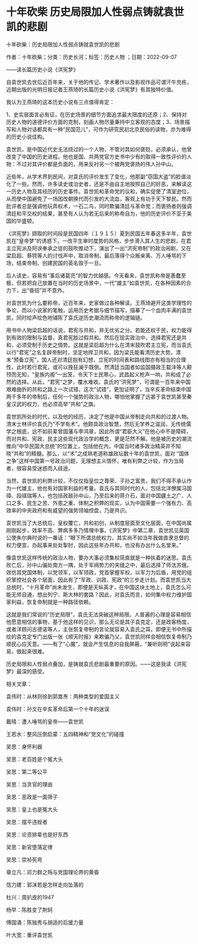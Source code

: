 # 十年砍柴  历史局限加人性弱点铸就袁世凯的悲剧    
    
十年砍柴：历史局限加人性弱点铸就袁世凯的悲剧    
作者：十年砍柴；分类：历史长河；标签：历史人物 ；日期：2022-09-07    
——读长篇历史小说《洪宪梦》    
自袁世凯去世后近百年来，关于他的传记、学术著作以及影视作品可谓汗牛充栋，近期出版的光明日报记者王燕琦的长篇历史小说《洪宪梦》有其独特价值。    
我认为王燕琦的这本历史小说有三点值得肯定：    
1、史实层面言必有征，在历史场景的细节方面追求最大限度的还原；2、保持对历史人物的道德评价方面的克制，刻画人物尽量秉持中立客观的态度；3、场景描写和人物对话都具有一种“民国范儿”，可作为研究民初北京民俗的读物，亦为难得的历史小说佳构。    
袁世凯，是中国近代史无法绕过的一个人物，不管对其如何褒贬，必须承认，他曾改变了中国的历史进程。他也是国、共两党官方史书中少有的取得一致性评价的人物：不过对其评价都是负面的，用来反衬另一个被两党褒扬的伟人孙中山。    
近些年，从学术界到民间，对袁氏的评价发生了变化，他那副“窃国大盗”的脸谱淡化了一些。然而，许多读史或治史者，还是不由自主地按照自己的好恶，来解读这一历史人物及其经历的历史事件。袁世凯和革命党的议和，确实促使了清室逊位，从而使中国避免了一场因改朝换代而引发的大流血，客观上有功于天下黎民。然而批评者总是强调他玩弄权术，一石二鸟，同时欺骗清廷与革命党；而褒扬者则强调清廷和平交权的结果，甚至有人认为若无后来的称帝自为，他的历史评价不亚于美国的华盛顿。    
《洪宪梦》撷取的时间段是民国四年（１９１５）夏到民国五年春这多半年，袁世凯在“皇帝梦”的诱惑下，一改平生审时度势的风格，步步滑入其人生的悲剧，在君主立宪派及阿谀奉承之徒的鼓吹推动下，演出了一出“洪宪帝制”的政治闹剧，又在梁启超、蔡锷等人的讨伐声中，取消帝制，最后落得个众叛亲离、万人唾骂的下场，结束帝制、创建民国的英名毁于一旦。    
后人读史，容易有“事后诸葛亮”的智力优越感。今天看来，袁世凯称帝是愚蠢至极，但若把自己放置在当时的历史场景中，一代“雄主”如袁世凯，在各种因素的合力下，出“昏招”并不意外。    
对袁世凯为什么要称帝，近百年来，史家做过各种解读。王燕琦避开这类学理性的争论，而以小说家的笔触，运用历史考据与细节描写，描摹了一个血肉丰满的袁世凯，同时绘声绘色地铺陈了袁氏逆历史潮流而称帝的逻辑链。    
用书中人物梁启超的话说，君宪与共和，并无优劣之分。若能还权于民，权力能得到有效的限制与监督，真君宪胜过假共和。然后在现实政治中，选择君宪还是共和，必须受制于历史之情势。这就是梁启超为什么在清末鼓吹君主立宪，而当袁氏以行“君宪”之名复辟帝制时，坚定地捍卫共和，因为梁氏能看清历史大势。清末“预备立宪”，国人还对清廷抱有幻想，立宪的时间表和路线图亦有相当的合理性，此时若行君宪，或可以挽狂澜于既倒。然清廷当国者如监国摄政王载沣等人颟顸而无知，“皇族内阁”一出笼，令天下士民寒心，武昌起义枪声一响，共和成了必然的选择。从此，“君宪”之梦，覆水难收。袁氏的“洪宪梦”，可谓是一百年来中国艰难曲折的共和之路上一次试错，这次“试错”，更加证明了，当辛亥革命结束中国两千多年的帝制后，任何一个强势的政治人物，哪怕他掌握了远甚于袁世凯甚至秦皇汉武的权力，也必须高举“共和”之旗。    
袁世凯所处的时代，以及他的经历，决定了他是中国从帝制走向共和的过渡人物。清末士林评价袁氏乃“不学有术”。他颇具政治智慧，然后无学养之滋润，无传统儒学之根底，远不如前辈曾国藩与李鸿章，因此所谓“君臣大义”在他心中不是障碍，而对共和、宪政、民主这些现代政治学的概念，更是茫然不解。他是被历史的潮流推向“中华民国大总统”的位置上，包括他在内，中国当时诸多政治精英并不知晓“共和”的精髓。那么，以“术”之成熟老道称雄政坛数十年的袁世凯，面对 “国体之争”这样中国第一号政治问题，无理想主义情怀，唯有利弊之计较，作为当局者，很容易受迷惑而入歧途。    
当然，袁世凯的利弊计较，不仅仅指皇位之尊荣、子孙之富贵，我们不得不承认作为一代雄主，他也有对国家利益的考量。袁氏与其同时代的人，包括北洋僚属冯国璋、段祺瑞等人，也包括政敌孙中山，乃至后来的蒋介石，面对中国疆土之广、人口之多、民生之苦、外患之重、体制之积弊的现实，认为中国需要一个强有力、高效率的中央政府和有威望的强势领袖控盘，乃是共识。    
袁世凯当了大总统后，皇权覆亡，共和初创，从制度层面至文化层面，在中国尚属刚刚起步，效率不高、弊病多多乃情理中事。《洪宪梦》中第二章，袁世凯见英国公使朱尔典时说的一番话：“眼下所谓总统权力，其实尚不如当年我做直隶总督的权力便宜，办起事来处处掣肘，因此这些年办共和，也没有办出什么名堂来。”    
像袁世凯这样传统的政治人物，要办大事必须集权简直就是一种执着的迷思。袁氏败亡后，孙中山偏处南方一隅，处于军阀势力的夹缝之中，最后选择了师法苏俄。效仿其党国体制，以党领军，以军领政，党首掌握军权，以军力为后盾，用党的组织掌控社会各个层面，因此有了“军政、训政、宪政”的三步走计划。而袁世凯当大总统时，“十月革命”尚未发生，即便是天纵英才，在中国这块土地上，袁氏怎么可能无师自通，想出列宁、斯大林的套路？因此，对袁氏而言，如何集中权力维护国家利益，恢复帝制就是一种路径依赖。    
这就是我们常说的“历史局限”，袁氏无法突破这种局限。人普遍的心理是容易相信他愿意相信的事物，基于他这样的见识，那么无论是其子袁克定，还是政客杨度，或者洋顾问古德诺等人，主张恢复帝制的言论就容易入袁氏之耳。即便无书中所描绘的袁克定专门出版一张《顺天时报》来欺骗乃父，袁世凯同样会相信恢复帝制乃顺民心应天意。——有了“心魔”，就会产生信息的自我屏蔽，“兼听则明”说起来容易，做起来很难。    
历史局限和人性弱点叠加，是铸就袁氏悲剧最重要的原因。——这是我读《洪宪梦》最深的感受。    
    
相关文章：    
袁伟时：从林则徐到郭嵩焘：两种类型的爱国主义    
袁伟时：孙文在辛亥革命后第一个十年的迷误    
戴晴：遭人唾骂的皇帝——袁世凯    
王若水：整风压倒启蒙：五四精神和“党文化”的碰撞    
吴思：身怀利器    
吴思：老百姓是个冤大头    
吴思：第二等公平    
吴思：当贪官的理由    
吴思：恶政是一面筛子    
吴思：皇上也是冤大头    
吴思：摆平违规者    
吴思：论资排辈也是好东西    
吴思：新官堕落定律    
吴思：崇祯死弯    
章立凡：邓力群之殇与党国理论界的黄昏    
信力建：郭沫若是怎样走向坠落的    
杜兴：周扒皮的1947    
杨早：陈胜变了荆轲    
傅国涌：陈独秀与胡适的后援力量    
叶大宽：重评袁世凯